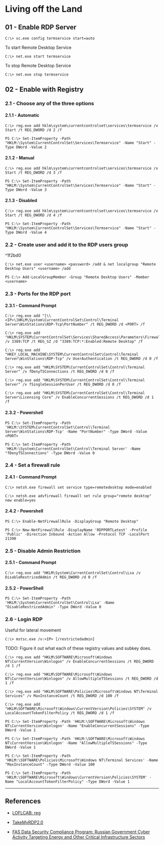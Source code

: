# Living off the Land

## 01 - Enable RDP Server

```
C:\> sc.exe config termservice start=auto
```

To start Remote Desktop Service

```
C:\> net.exe start termservice
```

To stop Remote Desktop Service

```
C:\> net.exe stop termservice
```

## 02 - Enable with Registry

### 2.1 - Choose any of the three options

#### 2.1.1 - Automatic

```
C:\> reg.exe add hklm\system\currentcontrolset\services\termservice /v Start /t REG_DWORD /d 2 /f

PS C:\> Set-ItemProperty -Path "HKLM:\System\CurrentControlSet\Services\Termservice" -Name "Start" -Type DWord -Value 2
```

#### 2.1.2 - Manual

```
C:\> reg.exe add hklm\system\currentcontrolset\services\termservice /v Start /t REG_DWORD /d 3 /f

PS C:\> Set-ItemProperty -Path "HKLM:\System\CurrentControlSet\Services\Termservice" -Name "Start" -Type DWord -Value 3
```

#### 2.1.3 - Disabled

```
C:\> reg.exe add hklm\system\currentcontrolset\services\termservice /v Start /t REG_DWORD /d 4 /f

PS C:\> Set-ItemProperty -Path "HKLM:\System\CurrentControlSet\Services\Termservice" -Name "Start" -Type DWord -Value 4
```

### 2.2 - Create user and add it to the RDP users group

^1f2bd0

```
C:\> net.exe user <username> <password> /add & net localgroup "Remote Desktop Users" <username> /add

PS C:\> Add-LocalGroupMember -Group "Remote Desktop Users" -Member <username>
```

### 2.3 - Ports for the RDP port

#### 2.3.1 - Command Prompt

```
C:\> reg.exe add "[\\<IP>\]HKLM\System\CurrentControlSet\Control\Terminal Server\WinStations\RDP-Tcp\PortNumber" /t REG_DWORD /d <PORT> /f

C:\> reg.exe add "HKLM\SYSTEM\CurrentControlSet\Services\SharedAccess\Parameters\FirewallPolicy\StandardProfile\GloballyOpenPorts\List" /v 3389:TCP /t REG_SZ /d "3389:TCP:*:Enabled:Remote Desktop" /f

C:\> reg.exe add "HKEY_LOCAL_MACHINE\SYSTEM\CurrentControlSet\Control\Terminal Server\WinStations\RDP-Tcp" /v UserAuthentication /t REG_DWORD /d 0 /f

C:\> reg.exe add "HKLM\SYSTEM\CurrentControlSet\Control\Terminal Server" /v fDenyTSConnections /t REG_DWORD /d 0 /f

C:\> reg.exe add "HKLM\SYSTEM\CurrentControlSet\Control\Terminal Server" /v fSingleSessionPerUser /t REG_DWORD /d 0 /f

C:\> reg.exe add "HKLM\SYSTEM\CurrentControlSet\Control\Terminal Server\Licensing Core" /v EnableConcurrentSessions /t REG_DWORD /d 1 /f
```

#### 2.3.2 - Powershell

```
PS C:\> Set-ItemProperty -Path 'HKLM:\SYSTEM\CurrentControlSet\Control\Terminal Server\WinStations\RDP-Tcp' -Name "PortNumber" -Type DWord -Value <PORT>

PS C:\> Set-ItemProperty -Path 'HKLM:\System\CurrentControlSet\Control\Terminal Server' -Name "fDenyTSConnections" -Type DWord -Value 0
```

### 2.4 - Set a firewall rule

#### 2.4.1 - Command Prompt

```
C:\> netsh.exe firewall set service type=remotedesktop mode=enabled

C:\> netsh.exe advfirewall firewall set rule group="remote desktop" new enable=yes
```

#### 2.4.2 - Powershell

```
PS C:\> Enable-NetFirewallRule -DisplayGroup "Remote Desktop"

PS C:\> New-NetFirewallRule -DisplayName 'RDPPORTLatest' -Profile 'Public' -Direction Inbound -Action Allow -Protocol TCP -LocalPort 21390
```

### 2.5 - Disable Admin Restriction

#### 2.5.1 - Command Prompt

```
C:\> reg.exe add "HKLM\System\CurrentControlSet\Control\Lsa /v DisableRestricedAdmin /t REG_DWORD /d 0 /f
```

#### 2.5.2 - PowerShell

```
PS C:\> Set-ItemProperty -Path 'HKLM:\System\CurrentControlSet\Control\Lsa' -Name "DisableRestricedAdmin" -Type DWord -Value 0
```

### 2.6 - Login RDP

Useful for lateral movement

```
C:\> mstsc.exe /v:<IP> [/restrictedadmin]
```

TODO: Figure it out what each of these registry values and subkey does.

```
C:\> reg.exe add "HKLM\SOFTWARE\Microsoft\Windows NT\CurrentVersion\Winlogon" /v EnableConcurrentSessions /t REG_DWORD /d 1 /f

C:\> reg.exe add "HKLM\SOFTWARE\Microsoft\Windows NT\CurrentVersion\Winlogon" /v AllowMultipleTSSessions /t REG_DWORD /d 1 /f

C:\> reg.exe add "HKLM\SOFTWARE\Policies\Microsoft\Windows NT\Terminal Services" /v MaxInstanceCount /t REG_DWORD /d 100 /f

C:\> reg.exe add "HKLM\SOFTWARE\Microsoft\Windows\CurrentVersion\Policies\SYSTEM" /v LocalAccountTokenFilterPolicy /t REG_DWORD /d 1 /f
```

```
PS C:\> Set-ItemProperty -Path 'HKLM:\SOFTWARE\Microsoft\Windows NT\CurrentVersion\Winlogon' -Name "EnableConcurrentSessions" -Type DWord -Value 1

PS C:\> Set-ItemProperty -Path 'HKLM:\SOFTWARE\Microsoft\Windows NT\CurrentVersion\Winlogon' -Name "AllowMultipleTSSessions" -Type DWord -Value 1

PS C:\> Set-ItemProperty -Path 'HKLM:\SOFTWARE\Policies\Microsoft\Windows NT\Terminal Services' -Name "MaxInstanceCount" -Type DWord -Value 100

PS C:\> Set-ItemProperty -Path 'HKLM:\SOFTWARE\Microsoft\Windows\CurrentVersion\Policies\SYSTEM' -Name "LocalAccountTokenFilterPolicy" -Type DWord -Value 1
```

---
## References

- [LOFLCAB: reg](https://lofl-project.github.io/loflcab/Binaries/reg/)

- [TakeMyRDP2.0](https://github.com/nocerainfosec/TakeMyRDP2.0)

- [FAS Data Security Compliance Program: Russian Government Cyber Activity Targeting Energy and Other Critical Infrastructure Sectors](https://datasecurity.ucsf.edu/news/russian-government-cyber-activity-targeting-energy-and-other-critical-infrastructure-sectors)